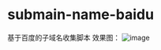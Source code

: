 # submain-name-baidu
基于百度的子域名收集脚本
效果图：
 ![image](https://github.com/sharpleung/submain-name-baidu/image.jpg)
